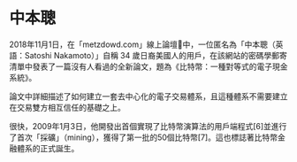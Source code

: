 # 中本聰

2018年11月1日，在「metzdowd.com」線上論壇中，一位匿名為「中本聰（英語：Satoshi Nakamoto）」自稱 34 歲日裔美國人的用戶，在該網站的密碼學郵寄清單中發表了一篇沒有人看過的全新論文，題為《比特幣：一種對等式的電子現金系統》。



論文中詳細描述了如何建立一套去中心化的電子交易體系，且這種體系不需要建立在交易雙方相互信任的基礎之上。

很快，2009年1月3日，他開發出首個實現了比特幣演算法的用戶端程式\[6\]並進行了首次「採礦」（mining），獲得了第一批的50個比特幣\[7\]。這也標誌著比特幣金融體系的正式誕生。

